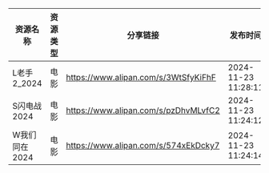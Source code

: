 | 资源名称      | 资源类型 | 分享链接                                 | 发布时间                |
| --------- | ---- | ------------------------------------ | ------------------- |
| L老手2_2024 | 电影   | https://www.alipan.com/s/3WtSfyKiFhF | 2024-11-23 11:28:11 |
| S闪电战2024  | 电影   | https://www.alipan.com/s/pzDhvMLvfC2 | 2024-11-23 11:24:12 |
| W我们同在2024 | 电影   | https://www.alipan.com/s/574xEkDcky7 | 2024-11-23 11:24:14 |
